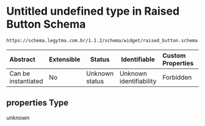 # Untitled undefined type in Raised Button Schema

```txt
https://schema.legytma.com.br/1.1.2/schema/widget/raised_button.schema.json#/properties
```




| Abstract            | Extensible | Status         | Identifiable            | Custom Properties | Additional Properties | Access Restrictions | Defined In                                                                                       |
| :------------------ | ---------- | -------------- | ----------------------- | :---------------- | --------------------- | ------------------- | ------------------------------------------------------------------------------------------------ |
| Can be instantiated | No         | Unknown status | Unknown identifiability | Forbidden         | Allowed               | none                | [raised_button.schema.json\*](../schema/widget/raised_button.schema.json) |

## properties Type

unknown
